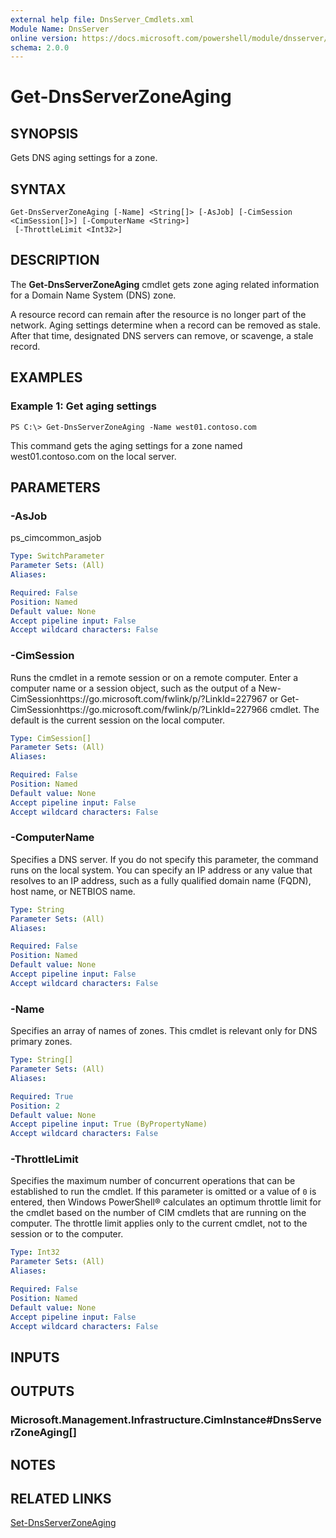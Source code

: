 ```yaml
---
external help file: DnsServer_Cmdlets.xml
Module Name: DnsServer
online version: https://docs.microsoft.com/powershell/module/dnsserver/get-dnsserverzoneaging?view=windowsserver2012-ps&wt.mc_id=ps-gethelp
schema: 2.0.0
---
```


# Get-DnsServerZoneAging

## SYNOPSIS
Gets DNS aging settings for a zone.

## SYNTAX

```
Get-DnsServerZoneAging [-Name] <String[]> [-AsJob] [-CimSession <CimSession[]>] [-ComputerName <String>]
 [-ThrottleLimit <Int32>]
```

## DESCRIPTION
The **Get-DnsServerZoneAging** cmdlet gets zone aging related information for a Domain Name System (DNS) zone.

A resource record can remain after the resource is no longer part of the network.
Aging settings determine when a record can be removed as stale.
After that time, designated DNS servers can remove, or scavenge, a stale record.

## EXAMPLES

### Example 1: Get aging settings
```
PS C:\> Get-DnsServerZoneAging -Name west01.contoso.com
```

This command gets the aging settings for a zone named west01.contoso.com on the local server.

## PARAMETERS

### -AsJob
ps_cimcommon_asjob

```yaml
Type: SwitchParameter
Parameter Sets: (All)
Aliases: 

Required: False
Position: Named
Default value: None
Accept pipeline input: False
Accept wildcard characters: False
```

### -CimSession
Runs the cmdlet in a remote session or on a remote computer.
Enter a computer name or a session object, such as the output of a New-CimSessionhttps://go.microsoft.com/fwlink/p/?LinkId=227967 or Get-CimSessionhttps://go.microsoft.com/fwlink/p/?LinkId=227966 cmdlet.
The default is the current session on the local computer.

```yaml
Type: CimSession[]
Parameter Sets: (All)
Aliases: 

Required: False
Position: Named
Default value: None
Accept pipeline input: False
Accept wildcard characters: False
```

### -ComputerName
Specifies a DNS server.
If you do not specify this parameter, the command runs on the local system.
You can specify an IP address or any value that resolves to an IP address, such as a fully qualified domain name (FQDN), host name, or NETBIOS name.

```yaml
Type: String
Parameter Sets: (All)
Aliases: 

Required: False
Position: Named
Default value: None
Accept pipeline input: False
Accept wildcard characters: False
```

### -Name
Specifies an array of names of zones.
This cmdlet is relevant only for DNS primary zones.

```yaml
Type: String[]
Parameter Sets: (All)
Aliases: 

Required: True
Position: 2
Default value: None
Accept pipeline input: True (ByPropertyName)
Accept wildcard characters: False
```

### -ThrottleLimit
Specifies the maximum number of concurrent operations that can be established to run the cmdlet.
If this parameter is omitted or a value of `0` is entered, then Windows PowerShell® calculates an optimum throttle limit for the cmdlet based on the number of CIM cmdlets that are running on the computer.
The throttle limit applies only to the current cmdlet, not to the session or to the computer.

```yaml
Type: Int32
Parameter Sets: (All)
Aliases: 

Required: False
Position: Named
Default value: None
Accept pipeline input: False
Accept wildcard characters: False
```

## INPUTS

## OUTPUTS

### Microsoft.Management.Infrastructure.CimInstance#DnsServerZoneAging[]

## NOTES

## RELATED LINKS

[Set-DnsServerZoneAging](./Set-DnsServerZoneAging.md)

